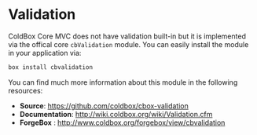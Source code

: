 # Validation

ColdBox Core MVC does not have validation built-in but it is implemented via the offical core  <code>cbValidation</code> module.  You can easily install the module in your application via:

```bash
box install cbvalidation
```

You can find much more information about this module in the following resources:

* **Source**: https://github.com/coldbox/cbox-validation
* **Documentation**: http://wiki.coldbox.org/wiki/Validation.cfm
* **ForgeBox** : http://www.coldbox.org/forgebox/view/cbvalidation